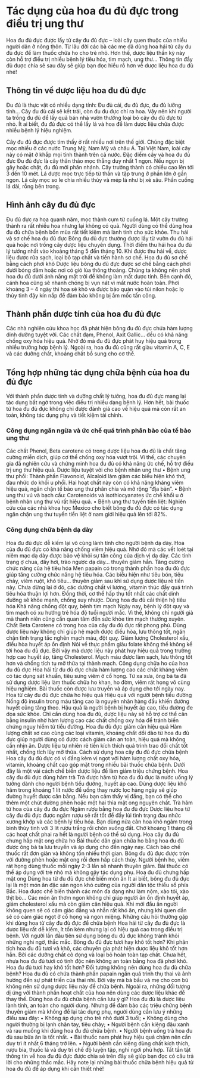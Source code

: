 # Tác dụng của hoa đu đủ đực trong điều trị ung thư

Hoa đu đủ đực được lấy từ cây đu đủ đực – loài cây quen thuộc của nhiều người dân ở nông thôn. Từ lâu đời các bà các mẹ đã dùng hoa hái từ cây đu đủ đực để làm thuốc chữa ho cho trẻ nhỏ. Hơn thế, dược liệu thần kỳ này còn hỗ trợ điều trị nhiều bệnh lý tiêu hóa, tim mạch, ung thư… Thông tin đầy đủ được chia sẻ sau đây sẽ giúp bạn đọc hiểu rõ hơn về dược liệu hoa đu đủ nhé!

## Thông tin về dược liệu hoa đu đủ đực
Đu đủ là thực vật có nhiều dạng tính: Đu đủ cái, đu đủ đực, đu đủ lưỡng tính… Cây đu đủ cái sẽ kết trái, còn đu đu đực chỉ ra hoa. Vậy nên khi người ta trồng đu đủ để lấy quả bán nhà vườn thường loại bỏ cây đu đủ đực từ nhỏ. Ít ai biết, đu đủ đực có thể lấy lá và hoa để làm dược liệu chữa được nhiều bệnh lý hiệu nghiệm.
 
Cây đu đủ đực được tìm thấy ở rất nhiều nơi trên thế giới. Chúng đặc biệt mọc nhiều ở các nước Trung Mỹ, Nam Mỹ và châu Á. Tại Việt Nam, loài cây này có mặt ở khắp mọi tỉnh thành trên cả nước.
Đặc điểm cây và hoa đu đủ đực
Đu đủ đực là cây thân thảo mọc thẳng duy nhất 1 ngọn. Nếu ngọn bị gãy hoặc chặt, đu đủ mới phân nhánh. Cây trưởng thành có chiều cao lên tới 3 đến 10 mét. Lá được mọc trực tiếp từ thân và tập trung ở phần lớn ở gần ngọn. Lá cây mọc so le chia nhiều thùy và mép lá như bị xẻ sâu. Phần cuống lá dài, rỗng bên trong.
## Hình ảnh cây đu đủ đực
Đu đủ đực ra hoa quanh năm, mọc thành cụm từ cuống lá. Một cây trưởng thành ra rất nhiều hoa nhưng lại không có quả. Người dùng có thể dùng hoa đu đủ chữa bệnh bốn mùa rất tiết kiệm mà lành tính cho sức khỏe.
Thu hái và sơ chế hoa đu đủ đực
Bông đu đủ đực thường được lấy từ vườn đu đủ hái quả hoặc nơi trồng cây dược liệu chuyên dụng. Thời điểm thu hái hoa đu đủ lý tưởng nhất vào khoảng tháng 5 đến tháng 10. Khi được thu hái về, dược liệu được rửa sạch, loại bỏ tạp chất và tiến hành sơ chế.
 Hoa đu đủ sơ chế bằng cách phơi khô
Dược liệu bông đu đủ đực được sơ chế bằng cách phơi dưới bóng dâm hoặc nơi có gió lùa thông thoáng. Chúng ta không nên phơi hoa đu đủ dưới ánh nắng mặt trời để không làm mất dược tính. Bên cạnh đó, cánh hoa cũng sẽ nhanh chóng bị vụn nát vì mất nước hoàn toàn. Phơi khoảng 3 – 4 ngày thì hoa sẽ khô và được bảo quản vào túi nilon hoặc lọ thủy tinh đậy kín nắp để đảm bảo không bị ẩm mốc tấn công.
## Thành phần dược tính của hoa đu đủ đực
Các nhà nghiên cứu khoa học đã phát hiện bông đu đủ đực chứa hàm lượng dinh dưỡng tuyệt vời. Các chất đạm, Phenol, Axit Gallic… đều có khả năng chống oxy hóa hiệu quả. Nhờ đó mà đu đủ đực phát huy hiệu quả trong nhiều trường hợp bệnh lý. Ngoài ra, hoa đu đủ cũng rất giàu vitamin A, C, E và các dưỡng chất, khoáng chất bổ sung cho cơ thể.
## Tổng hợp những tác dụng chữa bệnh của hoa đu đủ đực
Với thành phần dược tính và dưỡng chất lý tưởng, hoa đu đủ đực mang lại tác dụng bất ngờ trong việc điều trị nhiều dạng bệnh lý. Hơn hết, bài thuốc từ hoa đu đủ đực không chỉ được đánh giá cao về hiệu quả mà còn rất an toàn, không tác dụng phụ và tiết kiệm tài chính.
### Công dụng ngăn ngừa và ức chế quá trình phân bào của tế bào ung thư
Các chất Phenol, Beta carotene có trong dược liệu hoa đu đủ là chất tăng cường miễn dịch, giúp cơ thể chống oxy hóa vượt trội. Vì thế, các chuyên gia đã nghiên cứu và chứng minh hoa đu đủ có khả năng ức chế, hỗ trợ điều trị ung thư hiệu quả.
 Dược liệu tuyệt vời cho bệnh nhân ung thư
•	Bệnh ung thư phổi: Thành phần Flavonoid, Alcaloid làm giảm các biểu hiện khó thở, đau nhức do khối u phổi. Hai hoạt chất này còn có khả năng kháng viêm hiệu quả, ngăn chặn tế bào ung thư phân chia và mở rộng “địa bàn”.
•	Bệnh ung thư vú và bạch cầu: Carotenoids và isothiocyanates ức chế khối u ở bệnh nhân ung thư vú rất hiệu quả.
•	Bệnh ung thư tuyến tiền liệt: Nghiên cứu của các nhà khoa học Mexico cho biết bông đu đủ đực có tác dụng ngăn chặn ung thư tuyến tiền liệt ở nam giới hiệu quả lên tới 82%.
### Công dụng chữa bệnh dạ dày
Hoa đu đủ đực dễ kiếm lại vô cùng lành tính cho người bệnh dạ dày. Hoa của đu đủ đực có khả năng chống viêm hiệu quả. Nhờ đó mà các vết loét tại niêm mạc dạ dày được bảo vệ khỏi sự tấn công của dịch vị dạ dày. Các tình trạng ợ chua, đầy hơi, trào ngược dạ dày… thuyên giảm hẳn.
Tăng cường chức năng của hệ tiêu hóa
Men papain có trong thành phần hoa đu đủ đực giúp tăng cường chức năng hệ tiêu hóa. Các biểu hiện như tiêu bón, tiêu chảy, viêm ruột, khó tiêu… thuyên giảm sau khi sử dụng dược liệu rẻ tiền này. Chưa dừng lại ở đó, các dưỡng chất vi lượng, vitamin thúc đẩy quá trình tiêu hóa thuận lợi hơn. Đồng thời, cơ thể hấp thụ tốt nhất các chất dinh dưỡng sẽ khỏe mạnh, chống suy nhược.
 Dùng hoa đu đủ cải thiện hệ tiêu hóa
Khả năng chống đột quỵ, bệnh tim mạch
Ngày nay, bệnh lý đột quỵ và tim mạch có xu hướng trẻ hóa độ tuổi người mắc. Vì thế, không chỉ người già mà thanh niên cũng cần quan tâm đến sức khỏe tim mạch thường xuyên. Chất Beta Carotene có trong hoa của cây đu đủ đực rất phong phú. Dùng dược liệu này không chỉ giúp hệ mạch được điều hòa, lưu thông tốt, ngăn chặn tình trạng tắc nghẽn mạch máu, đột quỵ.
Giảm lượng Cholesterol xấu, điều hòa huyết áp ổn định
Nói về thực phẩm giàu folate không thể không kể tới hoa đu đủ đực. Bởi vậy mà dược liệu này phát huy hiệu quả trong trường hợp cao huyết áp, tăng Cholesterol. Mạch máu được làm sạch, lưu thông tốt hơn và chống tích tụ mỡ thừa tại thành mạch.
Công dụng chữa ho của hoa đu đủ đực
Hoa hái từ đu đủ đực chứa hàm lượng cao các chất kháng viêm có tác dụng sát khuẩn, tiêu sưng viêm ở cổ họng. Từ xa xưa, ông bà ta đã sử dụng dược liệu làm thuốc chữa ho khan, ho đờm, viêm rát họng vô cùng hiệu nghiệm. Bài thuốc còn được lưu truyền và áp dụng cho tới ngày nay.
 Hoa từ cây đu đủ đực chữa ho hiệu quả
Hiệu quả với người bệnh tiểu đường
Nồng độ insulin trong máu tăng cao là nguyên nhân hàng đầu khiến đường huyết cũng tăng theo. Hậu quả là người bệnh bị huyết áp cao, tiểu đường đe dọa sức khỏe. Chỉ cần dùng hoa đu đủ, dược liệu này sẽ hỗ trợ cơ thể cân bằng insulin nhờ hàm lượng cao các chất chống oxy hóa để tránh biến chứng nguy hiểm từ tiểu đường.
Hoa đu đủ đực giảm cân hiệu quả
Hàm lượng chất xơ cao cùng các loại vitamin, khoáng chất dồi dào từ hoa đu đủ đực giúp người dùng có được cách giảm cân an toàn, hiệu quả mà không cần nhịn ăn. Dược liệu tự nhiên rẻ tiền kích thích quá trình trao đổi chất tốt nhất, chống tích lũy mỡ thừa.
Cách sử dụng hoa cây đu đủ đực chữa bệnh
Hoa cây đu đủ đực có vị đắng kèm vị ngọt với hàm lượng chất oxy hóa, vitamin, khoáng chất cao góp mặt trong nhiều bài thuốc chữa bệnh. Dưới đây là một vài cách chế biến dược liệu để làm giảm triệu chứng bệnh.
Hoa cây đu đủ đực dùng hãm trà
Trà được hãm từ hoa đu đủ đực là nước uống lý tưởng dành cho người bệnh tiểu đường, huyết áp cao. Dùng dược liệu khô hãm trong khoảng 1 lít nước để uống thay nước lọc hàng ngày sẽ giúp đường huyết được cân bằng. Nếu bạn cảm thấy vị đắng, bạn có thể cho thêm một chút đường phèn hoặc một hai thìa mật ong nguyên chất.
 Trà hãm từ hoa của cây đu đu đực
Ngâm rượu bằng hoa đu đủ đực
Dược liệu hoa từ cây đu đủ đực được ngâm rượu sẽ rất tốt để đẩy lùi tình trạng đau nhức xương khớp và các bệnh lý tiêu hóa. Bạn dùng nửa cân hoa khô ngâm trong bình thủy tinh với 3 lít rượu trắng rồi chôn xuống đất. Chờ khoảng 1 tháng để các hoạt chất phai ra hết là người bệnh có thể sử dụng.
Hoa cây đu đủ chưng hấp mật ong chữa ho
Bài thuốc dân gian chữa ho bằng hoa đu đủ được ông bà ta lưu truyền và áp dụng cho đến ngày nay. Cách bào chế thuốc rất đơn giản và không tốn nhiều thời gian. Bông đu đủ đực được trộn với đường phèn hoặc mật ong rồi đem hấp cách thủy. Người bệnh ho, viêm rát họng dùng thuốc mỗi ngày 2-3 lần sẽ nhanh thuyên giảm. Bài thuốc có thể áp dụng với trẻ nhỏ mà không gây tác dụng phụ.
 Hoa đu đủ chưng hấp mật ong
Dùng hoa từ đu đủ đực chế biến món ăn
Ít ai biết, bông đu đủ đực lại là một món ăn đặc sản ngon khó cưỡng của người dân tộc thiểu số phía Bắc. Hoa được chế biến thành các món đa dạng như làm nộm, xào tỏi, xào thịt bò… Các món ăn thơm ngon không chỉ giúp người ăn ổn định huyết áp, giảm cholesterol xấu mà còn giảm cân hiệu quả.
Khi mới đầu ăn người không quen sẽ có cảm giác đắng và nhẫn rất khó ăn, nhưng khi quen dần sẽ có cảm giác ngọt ở cổ họng và ngon miệng.
Những câu hỏi thường gặp khi dùng hoa từ cây đu đủ đực để chữa bệnh
Hoa hái từ cây đu đủ đực là dược liệu rất dễ kiếm, ít tốn kém nhưng lại có hiệu quả cao trong điều trị bệnh. Với người lần đầu tiên sử dụng bông đu đủ đực không tránh khỏi những nghi ngờ, thắc mắc.
Bông đu đủ đực tươi hay khô tốt hơn?
Khi phân tích hoa đu đủ tươi và khô, các chuyên gia phát hiện dược liệu khô tốt hơn hẳn. Bởi các dưỡng chất cô đọng và loại bỏ hoàn toàn tạp chất. Chưa hết, nhựa hoa đu đủ tươi có tính độc nên không an toàn bằng hoa đã phơi khô.
 Hoa đu đủ tươi hay khô tốt hơn?
Đối tượng không nên dùng hoa đu đủ chữa bệnh?
Hoa đu đủ có chứa thành phần papain ngăn quá trình thụ thai và ảnh hưởng đến sự phát triển của thai nhi. Bởi vậy mà bà bầu và mẹ cho con bú không nên sử dụng dược liệu này để chữa bệnh. Ngoài ra, những đối tượng dị ứng với thành phần hoạt chất của hoa nên dùng các dược liệu khác để thay thế.
Dùng hoa đu đủ chữa bệnh cần lưu ý gì?
Hoa đu đủ là dược liệu lành tính, an toàn cho người dùng. Nhưng để đảm bảo các triệu chứng bệnh thuyên giảm mà không để lại tác dụng phụ, người dùng cần lưu ý những điều sau đây:
•	Không áp dụng cho trẻ nhỏ dưới 3 tuổi;
•	Không dùng cho người thường bị lạnh chân tay, tiêu chảy;
•	Người bệnh cần kiêng đậu xanh và rau muống khi dùng hoa đu đủ chữa bệnh.
•	Người bệnh uống trà hoa đu đủ sau bữa ăn là tốt nhất.
•	Bài thuốc nam phát huy hiệu quả chậm nên cần duy trì ít nhất 6 tháng trở lên.
•	Người bệnh cần kiêng dùng chất kích thích, rượu bia, thuốc lá và duy trì chế độ luyện tập, nghỉ ngơi phù hợp.
Tất tần tật thông tin về hoa đu đủ đực được chia sẻ trên đây sẽ giúp bạn đọc có câu trả lời cho những thắc mắc. Hãy note lại những bài thuốc chữa bệnh hiệu quả từ hoa đu đủ để áp dụng khi cần thiết nhé!

